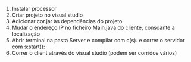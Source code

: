 1. Instalar processor
2. Criar projeto no visual studio
3. Adicionar cor.jar às dependências do projeto
4. Mudar o endereço IP no ficheiro Main.java do cliente, consoante a localização
5. Abrir terminal na pasta Server e compilar com c(s). e correr o servidor com s:start():
6. Correr o client através do visual studio (podem ser corridos vários)
